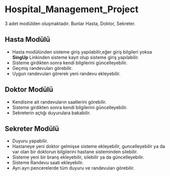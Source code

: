 # Hospital_Management_Project
3 adet modülden oluşmaktadır. Bunlar Hasta, Doktor, Sekreter.  
## **Hasta Modülü**  
* Hasta modülünden sisteme giriş yapılabilir,eğer giriş bilgileri yoksa **SingUp** Linkinden sisteme kayıt olup sisteme giriş yapılabilir.
* Sisteme girdikten sonra kendi bilgilerini güncelleyebilir. 
* Geçmiş randevuları görebilir.
* Uygun randevuları görerek yeni randevu ekleyebilir.
## **Doktor Modülü**  
* Kendisine ait randevuların saatlerini görebilir.
* Sisteme girdikten sonra kendi bilgilerini güncelleyebilir.
* Sekreterin açtığı duyurulara bakabilir.
## **Sekreter Modülü**  
* Duyuru yapabilir.
* Hastaneye yeni doktor gelmişse sisteme ekleyebilir, guncelleyebilir ya da var olan bir doktorun bilgilerini hastane sisteminden silebilir.
* Sisteme yeni bir branş ekleyebilir, silebilir ya da güncelleyebilir.
* Sisteme Randevu saati ekleyebilir.
* Ayrı ayrı pencerelerde tüm duyuru ve randevuları görebilir. 
